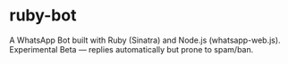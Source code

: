 # ruby-bot
A WhatsApp Bot built with Ruby (Sinatra) and Node.js (whatsapp-web.js). Experimental Beta — replies automatically but prone to spam/ban.
